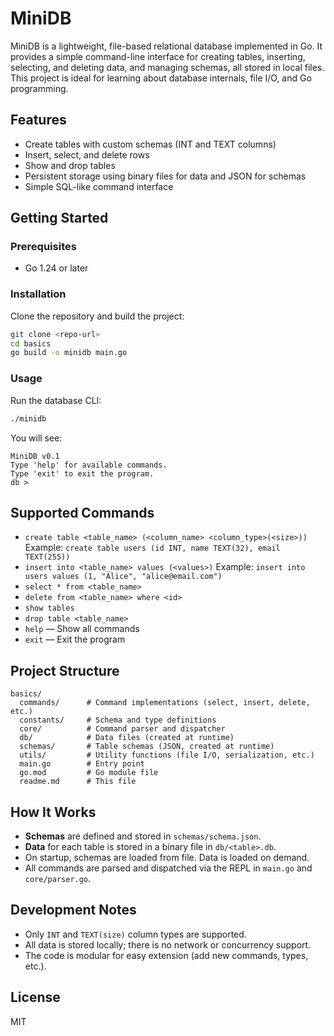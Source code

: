 # MiniDB

MiniDB is a lightweight, file-based relational database implemented in Go. It provides a simple command-line interface for creating tables, inserting, selecting, and deleting data, and managing schemas, all stored in local files. This project is ideal for learning about database internals, file I/O, and Go programming.

## Features

- Create tables with custom schemas (INT and TEXT columns)
- Insert, select, and delete rows
- Show and drop tables
- Persistent storage using binary files for data and JSON for schemas
- Simple SQL-like command interface

## Getting Started

### Prerequisites

- Go 1.24 or later

### Installation

Clone the repository and build the project:

```sh
git clone <repo-url>
cd basics
go build -o minidb main.go
```

### Usage

Run the database CLI:

```sh
./minidb
```

You will see:

```
MiniDB v0.1
Type 'help' for available commands.
Type 'exit' to exit the program.
db >
```

## Supported Commands

- `create table <table_name> (<column_name> <column_type>(<size>))`
  Example: `create table users (id INT, name TEXT(32), email TEXT(255))`
- `insert into <table_name> values (<values>)`
  Example: `insert into users values (1, "Alice", "alice@email.com")`
- `select * from <table_name>`
- `delete from <table_name> where <id>`
- `show tables`
- `drop table <table_name>`
- `help` — Show all commands
- `exit` — Exit the program

## Project Structure

```
basics/
  commands/      # Command implementations (select, insert, delete, etc.)
  constants/     # Schema and type definitions
  core/          # Command parser and dispatcher
  db/            # Data files (created at runtime)
  schemas/       # Table schemas (JSON, created at runtime)
  utils/         # Utility functions (file I/O, serialization, etc.)
  main.go        # Entry point
  go.mod         # Go module file
  readme.md      # This file
```

## How It Works

- **Schemas** are defined and stored in `schemas/schema.json`.
- **Data** for each table is stored in a binary file in `db/<table>.db`.
- On startup, schemas are loaded from file. Data is loaded on demand.
- All commands are parsed and dispatched via the REPL in `main.go` and `core/parser.go`.

## Development Notes

- Only `INT` and `TEXT(size)` column types are supported.
- All data is stored locally; there is no network or concurrency support.
- The code is modular for easy extension (add new commands, types, etc.).

## License

MIT
